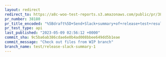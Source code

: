 ```yaml
---
layout: redirect
redirect_to: https://a8c-woo-test-reports.s3.amazonaws.com/public/pr/38180/api/index.html
pr_number: 38180
pr_title_encoded: "%5Bdraft%5D+Send+Slack+summary+of+release+test+results"
pr_test_type: api
last_published: "2023-05-09 02:56:12 +0000"
commit_sha: 9c5ba6ab386cdae6e0b4ad008bbee649dd5b1eae
commit_message: "Check out files from WIP branch"
branch_name: test/release-slack-summary-1
---
```

